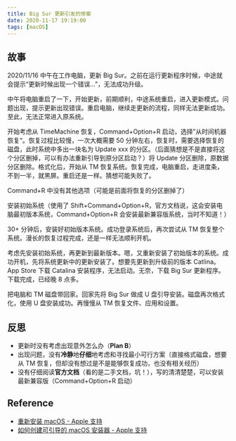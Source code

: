 ```yaml
---
title: Big Sur 更新引发的惨案
date: 2020-11-17 19:19:00
tags: [macOS]
---
```


## 故事

2020/11/16 中午在工作电脑，更新 Big Sur。之前在运行更新程序时候，中途就会提示“更新时候出现一个错误...”，无法成功升级。

中午将电脑重启了一下，开始更新，前期顺利，中途系统重启，进入更新模式。问题出现，提示更新出现错误。重启电脑，继续走更新的流程，同样无法更新成功。至此，无法正常进入原系统。

开始考虑从 TimeMachine 恢复，Command+Option+R 启动，选择”从时间机器恢复“。恢复过程比较慢，一次大概需要 50 分钟左右，恢复时，需要选择恢复的磁盘，此时系统中多出一块名为 Update xxx 的分区。（后面猜想是不是直接将这个分区删掉，可以有办法重新引导到原分区启动？）将 Update 分区删除，原数据分区删除。格式化后，开始从 TM 恢复系统。恢复完成，电脑重启，走进度条，不到一半，就黑屏。重启还是一样。猜想可能失败了。

Command+R 中没有其他选项（可能是前面将恢复的分区删掉了）

安装初始系统（使用了 Shift+Command+Option+R，官方文档说，这会安装电脑最初版本系统，Command+Option+R 会安装最新兼容版系统，当时不知道！）

30+ 分钟后，安装好初始版本系统。成功登录系统后，再次尝试从 TM 恢复整个系统。漫长的恢复过程完成，还是一样无法顺利开机。

考虑先安装初始系统，再更新到最新版本。嗯，又重新安装了初始版本的系统。成功开机，先将系统更新中的更新安装了。想要先更新到升级前的版本 Catlina。App Store 下载 Catalina 安装程序，无法启动。无奈，下载 Big Sur 更新程序。下载完成，已经晚 8 点多。

把电脑和 TM 磁盘带回家。回家先将 Big Sur 做成 U 盘引导安装。磁盘再次格式化，使用 U 盘安装成功。再慢慢从 TM 恢复文件、应用和设置。

## 反思

- 更新时没有考虑出现意外怎么办（**Plan B**）
- 出现问题，没有**冷静**地**仔细**地考虑和寻找最小可行方案（直接格式磁盘，想要从 TM 恢复，但却没有想过是不是能够恢复成功，也没有相关经历）
- 没有仔细阅读**官方文档**（看的是二手文档，坑！），写的清清楚楚，可以安装最新兼容版（Command+Option+R 启动）

## Reference

- [重新安装 macOS - Apple 支持](https://support.apple.com/zh-cn/guide/mac-help/mchlp1599/mac)
- [如何创建可引导的 macOS 安装器 - Apple 支持](https://support.apple.com/zh-cn/HT201372)

